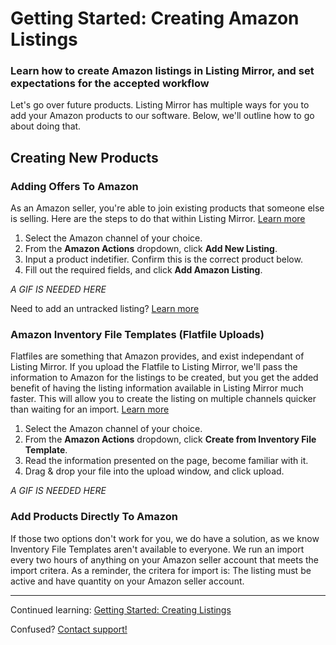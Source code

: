 # Getting Started: Creating Amazon Listings
### Learn how to create Amazon listings in Listing Mirror, and set expectations for the accepted workflow

Let's go over future products. Listing Mirror has multiple ways for you to add your Amazon products to our software. Below, we'll outline how to go about doing that.

## Creating New Products

### Adding Offers To Amazon
As an Amazon seller, you're able to join existing products that someone else is selling. Here are the steps to do that within Listing Mirror. [Learn more](https://support.listingmirror.com/hc/en-us/articles/360009569331)

1. Select the Amazon channel of your choice.
2. From the **Amazon Actions** dropdown, click **Add New Listing**.
3. Input a product indetifier. Confirm this is the correct product below.
4. Fill out the required fields, and click **Add Amazon Listing**.

*A GIF IS NEEDED HERE*

Need to add an untracked listing? [Learn more](https://support.listingmirror.com/hc/en-us/articles/360009626831)

### Amazon Inventory File Templates (Flatfile Uploads)
Flatfiles are something that Amazon provides, and exist independant of Listing Mirror. If you upload the Flatfile to Listing Mirror, we'll pass the information to Amazon for the listings to be created, but you get the added benefit of having the listing information available in Listing Mirror much faster. This will allow you to create the listing on multiple channels quicker than waiting for an import. [Learn more](https://support.listingmirror.com/hc/en-us/articles/360027267831)

1. Select the Amazon channel of your choice.
2. From the **Amazon Actions** dropdown, click **Create from Inventory File Template**.
3. Read the information presented on the page, become familiar with it.
4. Drag & drop your file into the upload window, and click upload.

*A GIF IS NEEDED HERE*

### Add Products Directly To Amazon
If those two options don't work for you, we do have a solution, as we know Inventory File Templates aren't available to everyone. We run an import every two hours of anything on your Amazon seller account that meets the import critera. As a reminder, the critera for import is: The listing must be active and have quantity on your Amazon seller account. 

***

Continued learning: [Getting Started: Creating Listings](create-listing)

Confused? [Contact support!](https://support.listingmirror.com/hc/en-us/articles/360057441252)
